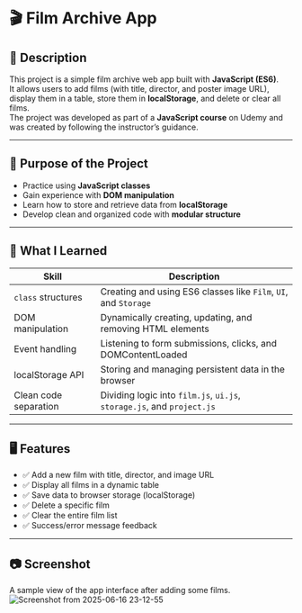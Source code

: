 # 🎬 Film Archive App

## 📌 Description  
This project is a simple film archive web app built with **JavaScript (ES6)**.  
It allows users to add films (with title, director, and poster image URL), display them in a table, store them in **localStorage**, and delete or clear all films.  
The project was developed as part of a **JavaScript course** on Udemy and was created by following the instructor’s guidance.

---

## 🎯 Purpose of the Project  
- Practice using **JavaScript classes**
- Gain experience with **DOM manipulation**
- Learn how to store and retrieve data from **localStorage**
- Develop clean and organized code with **modular structure**

---

## 🧠 What I Learned  
| Skill | Description |
|-------|-------------|
| `class` structures | Creating and using ES6 classes like `Film`, `UI`, and `Storage` |
| DOM manipulation | Dynamically creating, updating, and removing HTML elements |
| Event handling | Listening to form submissions, clicks, and DOMContentLoaded |
| localStorage API | Storing and managing persistent data in the browser |
| Clean code separation | Dividing logic into `film.js`, `ui.js`, `storage.js`, and `project.js` |

---

## 🖥️ Features  
- ✅ Add a new film with title, director, and image URL  
- ✅ Display all films in a dynamic table  
- ✅ Save data to browser storage (localStorage)  
- ✅ Delete a specific film  
- ✅ Clear the entire film list  
- ✅ Success/error message feedback  

---
## 📷 Screenshot
A sample view of the app interface after adding some films.
![Screenshot from 2025-06-16 23-12-55](https://github.com/user-attachments/assets/5731361b-d1d1-4178-9062-2e5967c49844)
<br>
